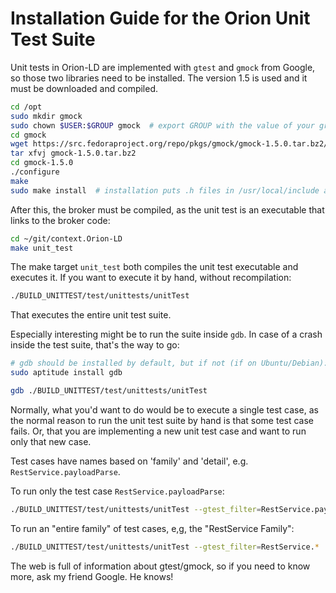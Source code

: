 # Installation Guide for the Orion Unit Test Suite

Unit tests in Orion-LD are implemented with `gtest` and `gmock` from Google, so those two libraries need to be
installed. The version 1.5 is used and it must be downloaded and compiled.

```bash
cd /opt
sudo mkdir gmock
sudo chown $USER:$GROUP gmock  # export GROUP with the value of your group name
cd gmock
wget https://src.fedoraproject.org/repo/pkgs/gmock/gmock-1.5.0.tar.bz2/d738cfee341ad10ce0d7a0cc4209dd5e/gmock-1.5.0.tar.bz2
tar xfvj gmock-1.5.0.tar.bz2
cd gmock-1.5.0
./configure
make
sudo make install  # installation puts .h files in /usr/local/include and library in /usr/local/lib
```

After this, the broker must be compiled, as the unit test is an executable that links to the broker code:

```bash
cd ~/git/context.Orion-LD
make unit_test
```
The make target `unit_test` both compiles the unit test executable and executes it.
If you want to execute it by hand, without recompilation:

```bash
./BUILD_UNITTEST/test/unittests/unitTest
```

That executes the entire unit test suite.

Especially interesting might be to run the suite inside `gdb`. In case of a crash inside the test suite, that's the way to go:

```bash
# gdb should be installed by default, but if not (if on Ubuntu/Debian):
sudo aptitude install gdb

gdb ./BUILD_UNITTEST/test/unittests/unitTest
```

Normally, what you'd want to do would be to execute a single test case, as the normal reason to run the unit test suite by hand is that some test case fails.
Or, that you are implementing a new unit test case and want to run only that new case.

Test cases have names based on 'family' and 'detail', e.g. `RestService.payloadParse`.

To run only the test case `RestService.payloadParse`:

```bash
./BUILD_UNITTEST/test/unittests/unitTest --gtest_filter=RestService.payloadParse
```

To run an "entire family" of test cases, e,g, the "RestService Family":

```bash
./BUILD_UNITTEST/test/unittests/unitTest --gtest_filter=RestService.*
```

The web is full of information about gtest/gmock, so if you need to know more, ask my friend Google. He knows!
